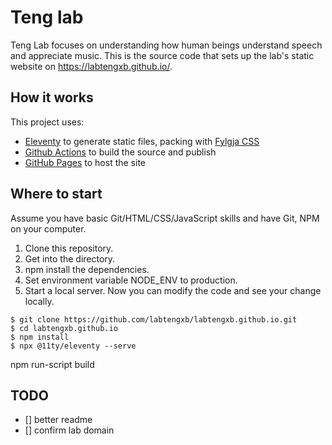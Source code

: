 # Teng lab

Teng Lab focuses on understanding how human beings understand speech and appreciate music. 
This is the source code that sets up the lab's static website on https://labtengxb.github.io/. 

## How it works

This project uses:
- [Eleventy](https://www.11ty.dev/) to generate static files, packing with [Fylgja CSS](https://fylgja.dev/)
- [Github Actions](https://github.com/features/actions) to build the source and publish
- [GitHub Pages](https://pages.github.com/) to host the site

## Where to start

Assume you have basic Git/HTML/CSS/JavaScript skills and have Git, NPM on your computer.

1. Clone this repository. 
2. Get into the directory.
3. npm install the dependencies. 
4. Set environment variable NODE_ENV to production. 
5. Start a local server. Now you can modify the code and see your change locally.

```
$ git clone https://github.com/labtengxb/labtengxb.github.io.git
$ cd labtengxb.github.io
$ npm install
$ npx @11ty/eleventy --serve
```

npm run-script build

## TODO
- [] better readme
- [] confirm lab domain
